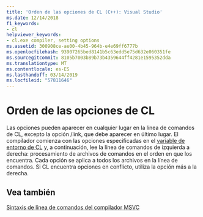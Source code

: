 ```yaml
---
title: 'Orden de las opciones de CL (C++): Visual Studio'
ms.date: 12/14/2018
f1_keywords:
- cl
helpviewer_keywords:
- cl.exe compiler, setting options
ms.assetid: 300908ce-ae00-4b45-964b-e4e69ff6777b
ms.openlocfilehash: 93907265bed8141b5c63edd5e75d632e060351fe
ms.sourcegitcommit: 8105b7003b89b73b4359644ff4281e1595352dda
ms.translationtype: MT
ms.contentlocale: es-ES
ms.lasthandoff: 03/14/2019
ms.locfileid: "57811646"
---
```

# <a name="order-of-cl-options"></a>Orden de las opciones de CL

Las opciones pueden aparecer en cualquier lugar en la línea de comandos de CL, excepto la opción /link, que debe aparecer en último lugar. El compilador comienza con las opciones especificadas en el [variable de entorno de CL](cl-environment-variables.md) y, a continuación, lee la línea de comandos de izquierda a derecha: procesamiento de archivos de comandos en el orden en que los encuentra. Cada opción se aplica a todos los archivos en la línea de comandos. Si CL encuentra opciones en conflicto, utiliza la opción más a la derecha.

## <a name="see-also"></a>Vea también

[Sintaxis de línea de comandos del compilador MSVC](compiler-command-line-syntax.md)
